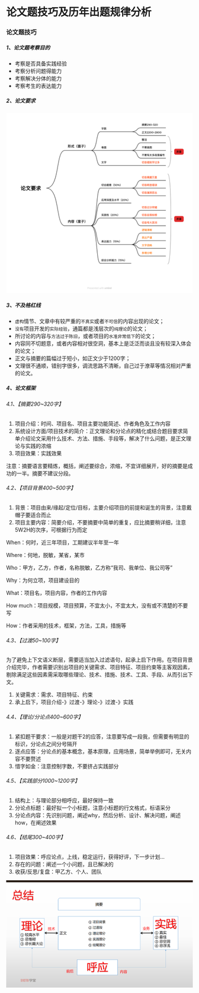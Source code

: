 # 论文题技巧及历年出题规律分析<!-- {docsify-ignore-all} -->



### 论文题技巧

##### 1、论文题考察目的

- 考察是否具备实践经验
- 考察分析问题得能力
- 考察解决分体的能力
- 考察考生的表达能力

##### 2、论文要求

![论文要求](../../_media/image/ncre/论文要求.png)

##### 3、不及格红线

- `虚构`情节、文章中有较严重的`不真实`或者`不可信`的内容出现的论文；
- `没有`项目开发的`实际经验`，通篇都是浅层次的`纯理论`的论文；
- 所讨论的内容与`方法过于陈旧`，或者项目的`水准非常低下`的论文；
- 内容同不切题意，或者内容相对很空洞，基本上是泛泛而谈且没有较深入体会的论文；
- 正文与摘要的篇幅过于短小，如正文少于1200字；
- 文理很不通顺，错别字很多，调流思路不清晰，自己过于潦草等情况相对严重的论文。

##### 4、论文框架

###### 4.1、【摘要290~320字】

1. 项目介绍：时间、项目名、项目主要功能简述、作者角色及工作内容
2. 系统设计方面/项目技术的简介：正文理论和分论点的精化或结合题目要求简单介绍论文采用什么技术、方法、措施、手段等，解决了什么问题，是正文理论与实践的浓缩
3. 项目效果：实践效果

注意：摘要语言要精炼，概括，阐述要综合，浓缩，不宜详细展开，好的摘要是成功的一半。摘要不建议分段。

###### 4.2、【项目背景400~500字】

1. 背景：项目由来/缘起/定位/目标，主要介绍项目的前提和诞生的背景，注意戴帽子要适合而止
2. 项目主要内容：简要介绍，不要摘要中简单的重复，应比摘要稍详细，注意5W2H的次序，可根据行为而定

When：何时，近三年项目，工期建议半年至一年

Where：何地，脱敏，某省，某市

Who：甲方，乙方，作者，名称脱敏，乙方称“我司、我单位、我公司等”

Why：为何立项，项目建设目的

What：项目名，项目内容，作者的工作内容

How much：项目规模，项目预算，不宜太小，不宜太大，没有或不清楚的不要写

How：作者采用的技术，框架，方法，工具，措施等

###### 4.3、【过渡50~100字】

​    为了避免上下文语义断层，需要适当加入过滤语句，起承上启下作用。在项目背景介绍完毕，作者需要识别出项目的关键需求、项目特征、项目约束等主客观因素，剔除满足这些因素需采取哪些理论、技术、措施、技术、工具、手段、从而引出下文。

1. 关键需求：需求、项目特征、约束
2. 承上启下，项目介绍-》过渡-》理论-》过渡-》实践

###### 4.4、【理论/分论点400~600字】

1. 紧扣题干要求：一般是对题干2的应答，注意要写成一段我，但需要有明显的标识，分论点之间分号隔开
2. 逐点应答：分论点的基本概念，基本原理，应用场景，简单举例即可，无关内容不要赘述
3. 惜字如金：注意控制字数，不要挤占实践部分

###### 4.5、【实践部分1000~1200字】

1. 结构上：与理论部分相呼应，最好保持一致
2. 分论点标题：最好拟一个小标题，注意小标题的行文格式，标语采分
3. 分论点内容：先识别问题，阐述why，然后分析、设计、解决问题，阐述how，在阐述效果

###### 4.6、【结尾300~400字】

1. 项目效果：呼应论点，上线，稳定运行，获得好评，下一步计划...
2. 存在的问题：阐述一个小问题，且已解决的
3. 收获/反思/复盘：甲乙方、个人、团队

![image-20231009183615379](../../_media/image/ncre/论文框架.png)